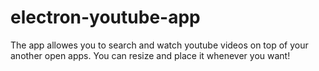 # electron-youtube-app

The app allowes you to search and watch youtube videos on top of your another open apps. 
You can resize and place it whenever you want!
